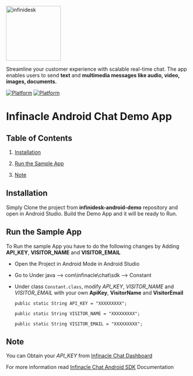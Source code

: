 
<p align="left">
  <a href="https://desk.infinacle.com/">
    <img alt="infinidesk" src="https://infinacle.com/wp-content/uploads/2018/10/footer_logo_100x100.png" width="150">
  </a>
</p>

Streamline your customer experience with scalable real-time chat. The app enables users to send **text** and **multimedia messages like audio, video, images, documents.**

[![Platform](https://img.shields.io/badge/Platform-Android-brightgreen.svg)](#)      [![Platform](https://img.shields.io/badge/Language-Java-yellowgreen.svg)](#)

# Infinacle Android Chat Demo App

## Table of Contents

1. [Installation ](#Installation)

2. [Run the Sample App ](#run-the-sample-app)

3. [Note ](#Note)

## Installation

   Simply Clone the project from **infinidesk-android-demo** repository and open in Android Studio.
   Build the Demo App and it will be ready to Run.
   
## Run the Sample App
 
   To Run the sample App you have to do the following changes by Adding **API_KEY**, **VISITOR_NAME** and **VISITOR_EMAIL**

   - Open the Project in Android Mode in Android Studio

   - Go to Under java --> com\infinacle\chat\sdk --> Constant

   - Under class `Constant.class`, modify *API_KEY*, *VISITOR_NAME* and *VISITOR_EMAIL* with your own **ApiKey**, **VisitorName** and **VisitorEmail**

        `public static String API_KEY = "XXXXXXXXX";`
        
        `public static String VISITOR_NAME = "XXXXXXXXX";`
        
        `public static String VISITOR_EMAIL = "XXXXXXXXX";`

## Note

   You can Obtain your  *API_KEY* from [Infinacle Chat Dashboard](https://infinacle.com/)

   For more information read [Infinacle Chat Android SDK](https://github.com/infinacle/infinidesk-android-sdk) Documentation
